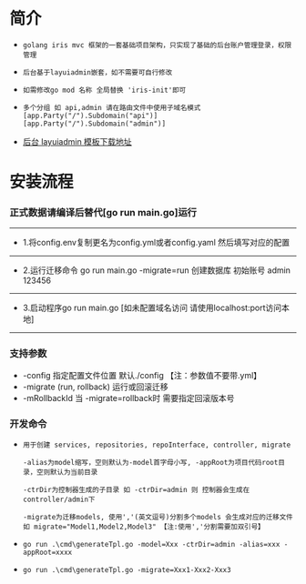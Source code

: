 <h1>简介</h1>

-     golang iris mvc 框架的一套基础项目架构，只实现了基础的后台账户管理登录，权限管理
-     后台基于layuiadmin嵌套，如不需要可自行修改
-     如需修改go mod 名称 全局替换 'iris-init'即可
-     多个分组 如 api,admin 请在路由文件中使用子域名模式 [app.Party("/").Subdomain("api")] [app.Party("/").Subdomain("admin")]

- [后台 layuiadmin 模板下载地址](https://github.com/zqjzqj/layuiAdmin.git)

<h1>安装流程</h1>

### 正式数据请编译后替代[go run main.go]运行

---
- 1.将config.env复制更名为config.yml或者config.yaml 然后填写对应的配置
---
- 2.运行迁移命令 go run main.go -migrate=run 创建数据库 初始账号 admin 123456
---
- 3.启动程序go run main.go [如未配置域名访问 请使用localhost:port访问本地]
---

### 支持参数
 * -config 指定配置文件位置 默认./config 【注：参数值不要带.yml】
 * -migrate (run, rollback) 运行或回滚迁移 
 * -mRollbackId 当 -migrate=rollback时 需要指定回滚版本号
    

<h3>开发命令</h3>

-     用于创建 services, repositories, repoInterface, controller, migrate

      -alias为model缩写，空则默认为-model首字母小写, -appRoot为项目代码root目录，空则默认为当前目录

      -ctrDir为控制器生成的子目录 如 -ctrDir=admin 则 控制器会生成在controller/admin下

      -migrate为迁移models, 使用','(英文逗号)分割多个models 会生成对应的迁移文件 如 migrate="Model1,Model2,Model3" 【注:使用','分割需要加双引号】
    
-     go run .\cmd\generateTpl.go -model=Xxx -ctrDir=admin -alias=xxx -appRoot=xxxx
-     go run .\cmd\generateTpl.go -migrate=Xxx1-Xxx2-Xxx3
      